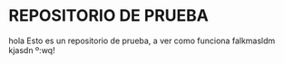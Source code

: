 # REPOSITORIO DE PRUEBA
hola
Esto es un repositorio de prueba, a ver como funciona
falkmasldm
kjasdn
º:wq!

